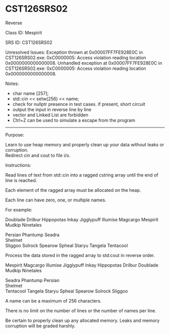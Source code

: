 # CST126SRS02
Reverse


Class ID: Mespirit

SRS ID: CST126SRS02

Unresolved Issues:  Exception thrown at 0x00007FF7FE928E0C in CST126SRS02.exe: 0xC0000005: Access violation reading location 0x0000000000000008.
					Unhandled exception at 0x00007FF7FE928E0C in CST126SRS02.exe: 0xC0000005: Access violation reading location 0x0000000000000008.

Notes:  

- char name [257];
- std::cin << setw(256) << name;
- check for nullptr presence in test cases. if present, short circuit
- output the input in reverse line by line
- vector and Linked List are forbidden
- Ctrl+Z can be used to simulate a escape from the program

---

Purpose:  

Learn to use heap memory and properly clean up your data without leaks or corruption.  
Redirect cin and cout to file i/o.

Instructions:  

Read lines of text from std::cin into a ragged cstring array until the end of line is reached.  

Each element of the ragged array must be allocated on the heap.  

Each line can have zero, one, or multiple names.  

For example:  

Doublade Drilbur Hippopotas Inkay Jigglypuff lllumise Magcargo Mespirit  
Mudkip Ninetales  
  
Persian Phantump Seadra  
Shelmet  
Sliggoo Solrock Spearow Spheal Staryu Tangela Tentacool  

Process the data stored in the ragged array to std:cout in reverse order.

Mespirit Magcargo lllumise Jigglypuff Inkay Hippopotas Drilbur Doublade  
Mudkip Ninetales  
  
Seadra Phantump Persian  
Shelmet  
Tentacool Tangela Staryu Spheal Spearow Solrock Sliggoo  

A name can be a maximum of 256 characters.  

There is no limit on the number of lines or the number of names per line.  

Be certain to properly clean up any allocated memory. Leaks and memory corruption will be graded harshly.  
